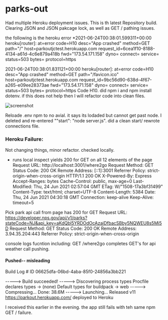 # parks-out
Had multiple Heroku deployment issues.  This is th latest Repository build.  Clearing JSON and JSON pakcage lock, as well as GET / pathing issues.

the following is the heroku error
  *2021-06-24T00:38:01.599311+00:00 
heroku[router]: 
  at=error 
  code=H10 
  desc="App crashed" 
  method=GET 
  path="/" 
  host=parkoutjctest.herokuapp.com request_id=6cea1f10-8188-4134-a61d-4c6e879a418b 
  fwd="173.54.171.158" 
  dyno= connect= service= status=503 bytes= protocol=https
  
2021-06-24T00:38:01.831121+00:00 
heroku[router]: 
  at=error 
  code=H10 
  desc="App crashed" 
  method=GET 
  path="/favicon.ico" 
  host=parkoutjctest.herokuapp.com request_id=9bc56d90-638d-4f67-a265-e09ee28373ae 
  fwd="173.54.171.158" 
  dyno= connect= service= status=503 bytes= protocol=https
Code H10.  did npm i and  npm install dotenv.  if this does not help then I will refactor code into clean files.

![screenshot](./public/img/error1Heroku.png)

Reloade .env npm to no avial.  it says its lodaded but cannot get past node.  I deleted and re-entered ""start": "node server.js".  did a clean start/ rewrote connections file.

### Heroku Failure:

Not changing things, minor refactor.  checked locally.
  * runs local inspect yields 200 for GET on all 12 elements of the page
      Request URL: http://localhost:3001/where2go
Request Method: GET
Status Code: 200 OK
Remote Address: [::1]:3001
Referrer Policy: strict-origin-when-cross-origin
HTTP/1.1 200 OK
X-Powered-By: Express
Accept-Ranges: bytes
Cache-Control: public, max-age=0
Last-Modified: Thu, 24 Jun 2021 02:57:04 GMT
ETag: W/"1508-17a3bf31499"
Content-Type: text/html; charset=UTF-8
Content-Length: 5384
Date: Thu, 24 Jun 2021 04:30:18 GMT
Connection: keep-alive
Keep-Alive: timeout=5

Pick park api call from page has 200 for GET
Request URL: https://developer.nps.gov/api/v1/parks?stateCode=NJ&api_key=aKdQbl5YRDOdOcAzaiDfbacSBby5NQWEU8s5Mi5D
Request Method: GET
Status Code: 200 OK
Remote Address: 3.94.35.204:443
Referrer Policy: strict-origin-when-cross-origin

console logs fucntion including: GET /where2go
completes GET's for api weather call
pushing.

#### Pushed--  misleading

Build Log # ID 06625dfa-06bd-4aba-85f0-24856a3bb221

-----> Build succeeded!
-----> Discovering process types
       Procfile declares types     -> (none)
       Default types for buildpack -> web
-----> Compressing...
       Done: 38.6M
-----> Launching...
       Released v11
       https://parkout.herokuapp.com/ deployed to Heroku

I received this earlier in the evening. the app still fails with teh same  npm  GET / failure.
  